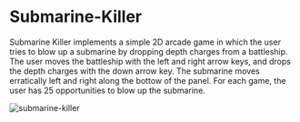 # Submarine-Killer
Submarine Killer implements a simple 2D arcade game in which the user tries to blow up a submarine by dropping depth charges from a 
battleship.  The user moves the battleship with the left and right arrow keys, and drops the depth charges with the down arrow key.
The submarine moves erratically left and right along the bottow of the panel.  For each game, the user has 25 opportunities to blow
up the submarine.

![submarine-killer](https://user-images.githubusercontent.com/20928980/96593948-b6c6f100-12af-11eb-836f-63eb73c06c5f.gif)
